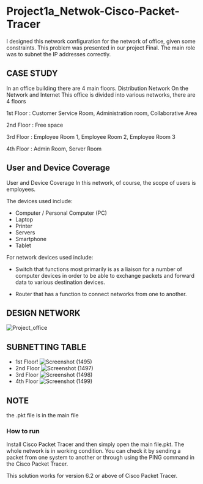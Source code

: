 # Project1a_Netwok-Cisco-Packet-Tracer
I designed this network configuration for the network of office, given some constraints. This problem was presented in our project Final. The main role was to subnet the IP addresses correctly.

## CASE STUDY

In an office building there are 4 main floors. Distribution Network
On the Network and Internet This office is divided into various networks, there are 4 floors

  1st Floor : Customer Service Room, Administration room, Collaborative Area
              
  2nd Floor : Free space
  
  3rd Floor : Employee Room 1, Employee Room 2, Employee Room 3
              
  4th Floor : Admin Room, Server Room

## User and Device Coverage
User and Device Coverage
In this network, of course, the scope of users is employees.

The devices used include:

 - Computer / Personal Computer (PC)
 - Laptop
 - Printer
 - Servers
 - Smartphone
 - Tablet
 
 For network devices used include:

  - Switch that functions most primarily is as a liaison for a number of computer devices in order to be able to exchange packets and forward data to various destination  devices.

  - Router that has a function to connect networks from one to another.
## DESIGN NETWORK
![Project_office](https://user-images.githubusercontent.com/93896646/154836180-1724749c-6152-409d-b859-2caab66b3e82.png)

## SUBNETTING TABLE

- 1st Floor!
![Screenshot (1495)](https://user-images.githubusercontent.com/93896646/154836447-f2a3633c-1f14-4e6c-8216-53a99df0515b.png)
- 2nd Floor
![Screenshot (1497)](https://user-images.githubusercontent.com/93896646/154836478-1bc8f7a4-4b54-4461-bf2b-908535f31201.png)
- 3rd Floor
![Screenshot (1498)](https://user-images.githubusercontent.com/93896646/154836479-6731705b-2240-4130-8f65-563f6f097e31.png)
- 4th Floor
![Screenshot (1499)](https://user-images.githubusercontent.com/93896646/154836481-5b2e6ecb-e3d0-4043-99e9-ea070236701b.png)

## NOTE 
the .pkt file is in the main file
### How to run
Install Cisco Packet Tracer and then simply open the main file.pkt. The whole network is in working condition. You can check it by sending a packet from one system to another or through using the PING command in the Cisco Packet Tracer.

This solution works for version 6.2 or above of Cisco Packet Tracer.

